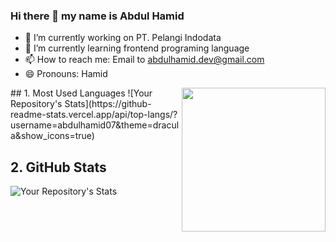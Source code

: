 ### Hi there 👋 my name is Abdul Hamid

<!--
**abdulhamid07/abdulhamid07** is a ✨ _special_ ✨ repository because its `README.md` (this file) appears on your GitHub profile.
-->
- 🔭 I’m currently working on PT. Pelangi Indodata
- 🌱 I’m currently learning frontend programing language
- 📫 How to reach me: Email to abdulhamid.dev@gmail.com
- 😄 Pronouns: Hamid
<img align='right' src="https://media.giphy.com/media/M9gbBd9nbDrOTu1Mqx/giphy.gif" width="230">
## 1. Most Used Languages
![Your Repository's Stats](https://github-readme-stats.vercel.app/api/top-langs/?username=abdulhamid07&theme=dracula&show_icons=true)

## 2. GitHub Stats
![Your Repository's Stats](https://github-readme-stats.vercel.app/api?username=abdulhamid07&theme=gruvbox&show_icons=true)
